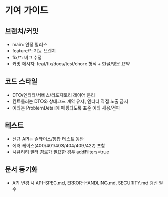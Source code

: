 # 기여 가이드

## 브랜치/커밋
- main: 안정 릴리스
- feature/*: 기능 브랜치
- fix/*: 버그 수정
- 커밋 메시지: feat/fix/docs/test/chore 형식 + 한글/영문 요약

## 코드 스타일
- DTO/엔티티/서비스/리포지토리 레이어 분리
- 컨트롤러는 DTO와 상태코드 계약 유지, 엔티티 직접 노출 금지
- 예외는 ProblemDetail에 매핑되도록 표준 예외 사용/전파

## 테스트
- 신규 API는 슬라이스/통합 테스트 동반
- 에러 케이스(400/401/403/404/409/422) 포함
- 시큐리티 필터 경로가 필요한 경우 addFilters=true

## 문서 동기화
- API 변경 시 API-SPEC.md, ERROR-HANDLING.md, SECURITY.md 갱신 필수
